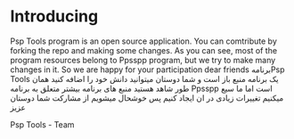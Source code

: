 # Introducing 
Psp Tools program is an open source application.
You can comtribute by forking the repo and making some changes.
As you can see, most of the program resources belong to Ppsspp program, but we try to make many changes in it.
So we are happy for your participation dear friends
برنامهPsp Tools 
یک برنامه منبع باز است و شما دوستان میتوانید دانش خود را اضافه کنید
همان طور شاهد هستید منبع های برنامه بیشتر متعلق به برنامه Ppsspp  است اما ما سیع میکنیم تغییرات زیادی در ان ایجاد کنیم 
پس خوشحال میشویم از مشارکت شما دوستان عزیز

Psp Tools - Team 